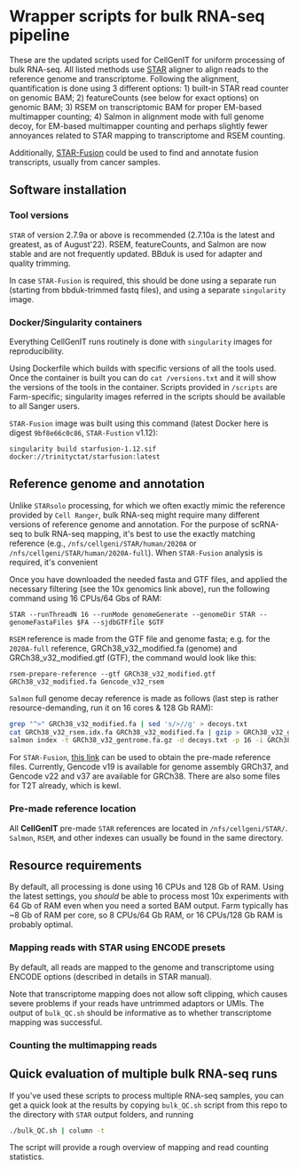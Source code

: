 # Wrapper scripts for bulk RNA-seq pipeline

These are the updated scripts used for CellGenIT for uniform processing of bulk RNA-seq. All listed methods use [STAR](https://github.com/alexdobin/STAR) aligner to align reads to the reference genome and transcriptome. Following the alignment, quantification is done using 3 different options: 1) built-in STAR read counter on genomic BAM; 2) featureCounts (see below for exact options) on genomic BAM; 3) RSEM on transcriptomic BAM for proper EM-based multimapper counting; 4) Salmon in alignment mode with full genome decoy, for EM-based multimapper counting and perhaps slightly fewer annoyances related to STAR mapping to transcriptome and RSEM counting. 

Additionally, [STAR-Fusion](https://github.com/STAR-Fusion/STAR-Fusion) could be used to find and annotate fusion transcripts, usually from cancer samples.  

## Software installation

### Tool versions

`STAR` of version 2.7.9a or above is recommended (2.7.10a is the latest and greatest, as of August'22). RSEM, featureCounts, and Salmon are now stable and are not frequently updated. BBduk is used for adapter and quality trimming. 

In case `STAR-Fusion` is required, this should be done using a separate run (starting from bbduk-trimmed fastq files), and using a separate `singularity` image. 

### Docker/Singularity containers

Everything CellGenIT runs routinely is done with `singularity` images for reproducibility. 
 
Using Dockerfile which builds with specific versions of all the tools used. Once the container is built you can do `cat /versions.txt` and it will show the versions of the tools in the container. Scripts provided in `/scripts` are Farm-specific; singularity images referred in the scripts should be available to all Sanger users. 

`STAR-Fusion` image was built using this command (latest Docker here is digest `9bf8e66c0c86`, `STAR-Fustion` v1.12): 

`singularity build starfusion-1.12.sif docker://trinityctat/starfusion:latest` 

## Reference genome and annotation

Unlike `STARsolo` processing, for which we often exactly mimic the reference provided by `Cell Ranger`, bulk RNA-seq might require many different versions of reference genome and annotation. For the purpose of scRNA-seq to bulk RNA-seq mapping, it's best to use the exactly matching reference (e.g., `/nfs/cellgeni/STAR/human/2020A` or `/nfs/cellgeni/STAR/human/2020A-full`). When `STAR-Fusion` analysis is required, it's convenient 

Once you have downloaded the needed fasta and GTF files, and applied the necessary filtering (see the 10x genomics link above), run the following command using 16 CPUs/64 Gbs of RAM: 

`STAR --runThreadN 16 --runMode genomeGenerate --genomeDir STAR --genomeFastaFiles $FA --sjdbGTFfile $GTF`

`RSEM` reference is made from the GTF file and genome fasta; e.g. for the `2020A-full` reference, GRCh38_v32_modified.fa (genome) and GRCh38_v32_modified.gtf (GTF), the command would look like this:

`rsem-prepare-reference --gtf GRCh38_v32_modified.gtf GRCh38_v32_modified.fa Gencode_v32_rsem`

`Salmon` full genome decay reference is made as follows (last step is rather resource-demanding, run it on 16 cores & 128 Gb RAM): 

```bash
grep "^>" GRCh38_v32_modified.fa | sed 's/>//g' > decoys.txt
cat GRCh38_v32_rsem.idx.fa GRCh38_v32_modified.fa | gzip > GRCh38_v32_gentrome.fa.gz
salmon index -t GRCh38_v32_gentrome.fa.gz -d decoys.txt -p 16 -i GRCh38_v32_salmon -k 25 --keepDuplicates --no-clip
```

For `STAR-Fusion`, [this link](https://data.broadinstitute.org/Trinity/CTAT_RESOURCE_LIB/) can be used to obtain the pre-made reference files. Currently, Gencode v19 is available for genome assembly GRCh37, and Gencode v22 and v37 are available for GRCh38. There are also some files for T2T already, which is kewl. 

### Pre-made reference location

All **CellGenIT** pre-made `STAR` references are located in `/nfs/cellgeni/STAR/`. `Salmon`, `RSEM`, and other indexes can usually be found in the same directory. 
 
## Resource requirements 

By default, all processing is done using 16 CPUs and 128 Gb of RAM. Using the latest settings, you _should_ be able to process most 10x experiments with 64 Gb of RAM even when you need a sorted BAM output. Farm typically has ~8 Gb of RAM per core, so 8 CPUs/64 Gb RAM, or 16 CPUs/128 Gb RAM is probably optimal. 

### Mapping reads with STAR using ENCODE presets

By default, all reads are mapped to the genome and transcriptome using ENCODE options (described in details in STAR manual). 

Note that transcriptome mapping does not allow soft clipping, which causes severe problems if your reads have untrimmed adaptors or UMIs. The output of `bulk_QC.sh` should be informative as to whether transcriptome mapping was successful.   

### Counting the multimapping reads

## Quick evaluation of multiple bulk RNA-seq runs

If you've used these scripts to process multiple RNA-seq samples, you can get a quick look at the results by copying `bulk_QC.sh` script from this repo to the directory with `STAR` output folders, and running

```bash
./bulk_QC.sh | column -t 
```
The script will provide a rough overview of mapping and read counting statistics. 
